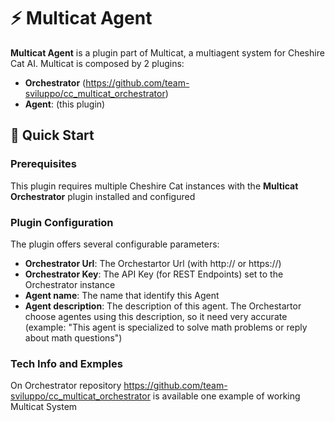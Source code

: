 # ⚡ Multicat Agent

**Multicat Agent** is a plugin part of Multicat, a multiagent system for Cheshire Cat AI. Multicat is composed by 2 plugins:

- **Orchestrator** (https://github.com/team-sviluppo/cc_multicat_orchestrator)
- **Agent**: (this plugin)

## 🚀 Quick Start

### Prerequisites

This plugin requires multiple Cheshire Cat instances with the **Multicat Orchestrator** plugin installed and configured

### Plugin Configuration

The plugin offers several configurable parameters:

- **Orchestrator Url**: The Orchestartor Url (with http:// or https://)
- **Orchestrator Key**: The API Key (for REST Endpoints) set to the Orchestrator instance
- **Agent name**: The name that identify this Agent
- **Agent description**: The description of this agent. The Orchestartor choose agentes using this description, so it need very accurate (example: "This agent is specialized to solve math problems or reply about math questions")

### Tech Info and Exmples

On Orchestrator repository https://github.com/team-sviluppo/cc_multicat_orchestrator is available one example of working Multicat System
